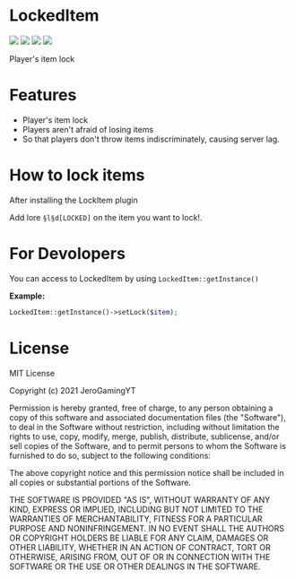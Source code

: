# LockedItem
[![](https://poggit.pmmp.io/shield.state/LockedItem)](https://poggit.pmmp.io/p/LockedItem)
<a href="https://poggit.pmmp.io/p/LockedItem"><img src="https://poggit.pmmp.io/shield.state/LockedItem"></a>
[![](https://poggit.pmmp.io/shield.api/LockedItem)](https://poggit.pmmp.io/p/LockedItem)
<a href="https://poggit.pmmp.io/p/LockedItem"><img src="https://poggit.pmmp.io/shield.api/LockedItem"></a>

Player's item lock
# Features
- Player's item lock
- Players aren't afraid of losing items
- So that players don't throw items indiscriminately, causing server lag.
# How to lock items
After installing the LockItem plugin

Add lore `§l§d[LOCKED]` on the item you want to lock!.
# For Devolopers
You can access to LockedItem by using ```LockedItem::getInstance()```

**Example:**
```php
LockedItem::getInstance()->setLock($item);
```
# License
MIT License

Copyright (c) 2021 JeroGamingYT

Permission is hereby granted, free of charge, to any person obtaining a copy
of this software and associated documentation files (the "Software"), to deal
in the Software without restriction, including without limitation the rights
to use, copy, modify, merge, publish, distribute, sublicense, and/or sell
copies of the Software, and to permit persons to whom the Software is
furnished to do so, subject to the following conditions:

The above copyright notice and this permission notice shall be included in all
copies or substantial portions of the Software.

THE SOFTWARE IS PROVIDED "AS IS", WITHOUT WARRANTY OF ANY KIND, EXPRESS OR
IMPLIED, INCLUDING BUT NOT LIMITED TO THE WARRANTIES OF MERCHANTABILITY,
FITNESS FOR A PARTICULAR PURPOSE AND NONINFRINGEMENT. IN NO EVENT SHALL THE
AUTHORS OR COPYRIGHT HOLDERS BE LIABLE FOR ANY CLAIM, DAMAGES OR OTHER
LIABILITY, WHETHER IN AN ACTION OF CONTRACT, TORT OR OTHERWISE, ARISING FROM,
OUT OF OR IN CONNECTION WITH THE SOFTWARE OR THE USE OR OTHER DEALINGS IN THE
SOFTWARE.
